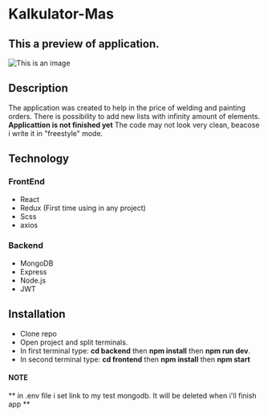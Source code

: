 # Kalkulator-Mas


## This a preview of application.
![This is an image](https://i.postimg.cc/SxJjqzDk/Screenshot-2022-02-10-at-11-34-36-React-App.png)

## Description
The application was created to help in the price of welding and painting orders. 
There is possibility to add new lists with infinity amount of elements.
**Applicattion is not finished yet** The code may not look very clean, beacose i write it in "freestyle" mode.

## Technology

### FrontEnd
- React
- Redux (First time using in any project)
- Scss 
- axios

### Backend
- MongoDB
- Express
- Node.js
- JWT







## Installation 
 - Clone repo
 - Open project and split terminals. 
 - In first terminal type: **cd backend** then **npm install** then **npm run dev**. 
 - In second terminal type: **cd frontend** then **npm install** then  **npm start** 

#### NOTE ####
** in .env file i set link to my test mongodb. It will be deleted when i'll finish app ** 
  
  
